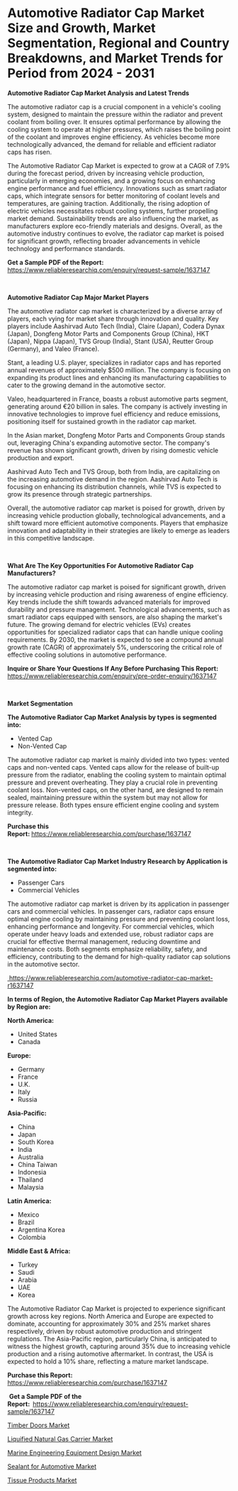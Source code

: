 <p><h1>Automotive Radiator Cap Market Size and Growth, Market Segmentation, Regional and Country Breakdowns, and Market Trends for Period from 2024 -  2031</h1></p><p><strong>Automotive Radiator Cap Market Analysis and Latest Trends</strong></p>
<p><p>The automotive radiator cap is a crucial component in a vehicle's cooling system, designed to maintain the pressure within the radiator and prevent coolant from boiling over. It ensures optimal performance by allowing the cooling system to operate at higher pressures, which raises the boiling point of the coolant and improves engine efficiency. As vehicles become more technologically advanced, the demand for reliable and efficient radiator caps has risen.</p><p>The Automotive Radiator Cap Market is expected to grow at a CAGR of 7.9% during the forecast period, driven by increasing vehicle production, particularly in emerging economies, and a growing focus on enhancing engine performance and fuel efficiency. Innovations such as smart radiator caps, which integrate sensors for better monitoring of coolant levels and temperatures, are gaining traction. Additionally, the rising adoption of electric vehicles necessitates robust cooling systems, further propelling market demand. Sustainability trends are also influencing the market, as manufacturers explore eco-friendly materials and designs. Overall, as the automotive industry continues to evolve, the radiator cap market is poised for significant growth, reflecting broader advancements in vehicle technology and performance standards.</p></p>
<p><strong>Get a Sample PDF of the Report:&nbsp;</strong> <a href="https://www.reliableresearchiq.com/enquiry/request-sample/1637147">https://www.reliableresearchiq.com/enquiry/request-sample/1637147</a></p>
<p>&nbsp;</p>
<p><strong>Automotive Radiator Cap Major Market Players</strong></p>
<p><p>The automotive radiator cap market is characterized by a diverse array of players, each vying for market share through innovation and quality. Key players include Aashirvad Auto Tech (India), Claire (Japan), Codera Dynax (Japan), Dongfeng Motor Parts and Components Group (China), HKT (Japan), Nippa (Japan), TVS Group (India), Stant (USA), Reutter Group (Germany), and Valeo (France).</p><p>Stant, a leading U.S. player, specializes in radiator caps and has reported annual revenues of approximately $500 million. The company is focusing on expanding its product lines and enhancing its manufacturing capabilities to cater to the growing demand in the automotive sector.</p><p>Valeo, headquartered in France, boasts a robust automotive parts segment, generating around €20 billion in sales. The company is actively investing in innovative technologies to improve fuel efficiency and reduce emissions, positioning itself for sustained growth in the radiator cap market.</p><p>In the Asian market, Dongfeng Motor Parts and Components Group stands out, leveraging China's expanding automotive sector. The company's revenue has shown significant growth, driven by rising domestic vehicle production and export.</p><p>Aashirvad Auto Tech and TVS Group, both from India, are capitalizing on the increasing automotive demand in the region. Aashirvad Auto Tech is focusing on enhancing its distribution channels, while TVS is expected to grow its presence through strategic partnerships.</p><p>Overall, the automotive radiator cap market is poised for growth, driven by increasing vehicle production globally, technological advancements, and a shift toward more efficient automotive components. Players that emphasize innovation and adaptability in their strategies are likely to emerge as leaders in this competitive landscape.</p></p>
<p>&nbsp;</p>
<p><strong>What Are The Key Opportunities For Automotive Radiator Cap Manufacturers?</strong></p>
<p><p>The automotive radiator cap market is poised for significant growth, driven by increasing vehicle production and rising awareness of engine efficiency. Key trends include the shift towards advanced materials for improved durability and pressure management. Technological advancements, such as smart radiator caps equipped with sensors, are also shaping the market's future. The growing demand for electric vehicles (EVs) creates opportunities for specialized radiator caps that can handle unique cooling requirements. By 2030, the market is expected to see a compound annual growth rate (CAGR) of approximately 5%, underscoring the critical role of effective cooling solutions in automotive performance.</p></p>
<p><strong>Inquire or Share Your Questions If Any Before Purchasing This Report:</strong> <a href="https://www.reliableresearchiq.com/enquiry/pre-order-enquiry/1637147">https://www.reliableresearchiq.com/enquiry/pre-order-enquiry/1637147</a></p>
<p>&nbsp;</p>
<p><strong>Market Segmentation</strong></p>
<p><strong>The Automotive Radiator Cap Market Analysis by types is segmented into:</strong></p>
<p><ul><li>Vented Cap</li><li>Non-Vented Cap</li></ul></p>
<p><p>The automotive radiator cap market is mainly divided into two types: vented caps and non-vented caps. Vented caps allow for the release of built-up pressure from the radiator, enabling the cooling system to maintain optimal pressure and prevent overheating. They play a crucial role in preventing coolant loss. Non-vented caps, on the other hand, are designed to remain sealed, maintaining pressure within the system but may not allow for pressure release. Both types ensure efficient engine cooling and system integrity.</p></p>
<p><strong>Purchase this Report:&nbsp;</strong><a href="https://www.reliableresearchiq.com/purchase/1637147">https://www.reliableresearchiq.com/purchase/1637147</a></p>
<p>&nbsp;</p>
<p><strong>The Automotive Radiator Cap Market Industry Research by Application is segmented into:</strong></p>
<p><ul><li>Passenger Cars</li><li>Commercial Vehicles</li></ul></p>
<p><p>The automotive radiator cap market is driven by its application in passenger cars and commercial vehicles. In passenger cars, radiator caps ensure optimal engine cooling by maintaining pressure and preventing coolant loss, enhancing performance and longevity. For commercial vehicles, which operate under heavy loads and extended use, robust radiator caps are crucial for effective thermal management, reducing downtime and maintenance costs. Both segments emphasize reliability, safety, and efficiency, contributing to the demand for high-quality radiator cap solutions in the automotive sector.</p></p>
<p><a href="https://www.reliableresearchiq.com/automotive-radiator-cap-market-r1637147">&nbsp;https://www.reliableresearchiq.com/automotive-radiator-cap-market-r1637147</a></p>
<p><strong>In terms of Region, the Automotive Radiator Cap Market Players available by Region are:</strong></p>
<p>
    <p> <strong> North America: </strong>
        <ul>
            <li>United States</li>
            <li>Canada</li>
        </ul>
        </p> 
    <p> <strong> Europe: </strong>
        <ul>
            <li>Germany</li>
            <li>France</li>
            <li>U.K.</li>
            <li>Italy</li>
            <li>Russia</li>
        </ul>
        </p> 
    <p> <strong> Asia-Pacific: </strong>
        <ul>
            <li>China</li>
            <li>Japan</li>
            <li>South Korea</li>
            <li>India</li>
            <li>Australia</li>
            <li>China Taiwan</li>
            <li>Indonesia</li>
            <li>Thailand</li>
            <li>Malaysia</li>
        </ul>
        </p> 
    <p> <strong> Latin America: </strong>
        <ul>
            <li>Mexico</li>
            <li>Brazil</li>
            <li>Argentina Korea</li>
            <li>Colombia</li>
        </ul>
        </p> 
    <p> <strong> Middle East & Africa: </strong>
        <ul>
            <li>Turkey</li>
            <li>Saudi</li>
            <li>Arabia</li>
            <li>UAE</li>
            <li>Korea</li>
        </ul>
    </p>
    </p>
<p><p>The Automotive Radiator Cap Market is projected to experience significant growth across key regions. North America and Europe are expected to dominate, accounting for approximately 30% and 25% market shares respectively, driven by robust automotive production and stringent regulations. The Asia-Pacific region, particularly China, is anticipated to witness the highest growth, capturing around 35% due to increasing vehicle production and a rising automotive aftermarket. In contrast, the USA is expected to hold a 10% share, reflecting a mature market landscape.</p></p>
<p><strong>Purchase this Report: </strong><a href="https://www.reliableresearchiq.com/purchase/1637147">https://www.reliableresearchiq.com/purchase/1637147</a></p>
<p>&nbsp;<strong>Get a Sample PDF of the Report:&nbsp;&nbsp;</strong><a href="https://www.reliableresearchiq.com/enquiry/request-sample/1637147">https://www.reliableresearchiq.com/enquiry/request-sample/1637147</a></p>
<p><strong></strong></p>
<p><p><a href="https://issuu.com/reportprime-2/docs/timber-doors-market-size-2030.pptx_229708288adb04">Timber Doors Market</a></p><p><a href="https://medium.com/@carlosdytouglas8907667/emerging-trends-in-liquified-natural-gas-carrier-market-global-outlook-and-future-prospects-from-02d72818361b?postPublishedType=repub">Liquified Natural Gas Carrier Market</a></p><p><a href="https://medium.com/@carlosdytouglas8907667/global-marine-engineering-equipment-design-market-size-is-expected-to-experience-a-cagr-of-4-5-11363bd97273?postPublishedType=repub">Marine Engineering Equipment Design Market</a></p><p><a href="https://www.linkedin.com/pulse/sealant-automotive-industry-insights-report-analyzing-2kr1c?trackingId=AKLxG3kgRYGS%2BhXcVIGTnA%3D%3D">Sealant for Automotive Market</a></p><p><a href="https://issuu.com/reportprime-2/docs/tissue-products-market-size-2030.pp_fb1db0eefa0902">Tissue Products Market</a></p></p>